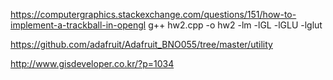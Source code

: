 https://computergraphics.stackexchange.com/questions/151/how-to-implement-a-trackball-in-opengl
g++ hw2.cpp -o hw2 -lm -lGL -lGLU -lglut

https://github.com/adafruit/Adafruit_BNO055/tree/master/utility

http://www.gisdeveloper.co.kr/?p=1034
